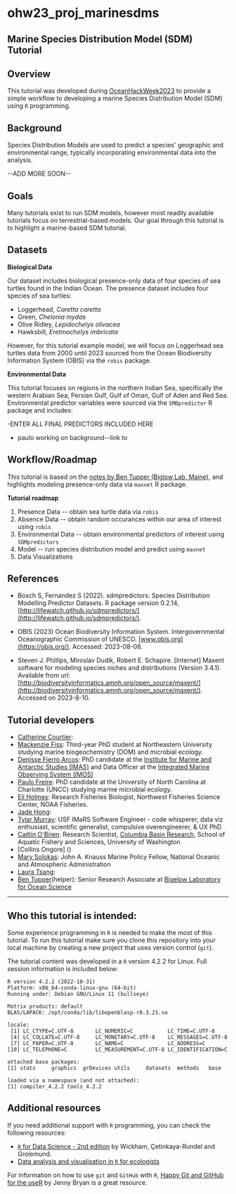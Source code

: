 # **ohw23_proj_marinesdms**

## Marine Species Distribution Model (SDM) Tutorial

## Overview
This tutorial was developed during [OceanHackWeek2023](https://oceanhackweek.org/) to provide a simple workflow to developing a marine Species Distribution Model (SDM) using `R` programming. 



## Background

Species Distribution Models are used to predict a species' geographic and environmental range, typically incorporating environmental data into the analysis. 

--ADD MORE SOON--

## Goals
Many tutorials exist to run SDM models, however most readily available tutorials focus on terrestrial-based models. Our goal through this tutorial is to highlight a marine-based SDM tutorial.

## Datasets

**Biological Data**

Our dataset includes biological presence-only data of four species of sea turtles found in the Indian Ocean. The presence dataset includes four species of sea turtles:

- Loggerhead, *Caretta caretta*
- Green, *Chelonia mydas*
- Olive Ridley, *Lepidochelys olivacea*
- Hawksbill, *Eretmochelys imbricata*

However, for this tutorial example model, we will focus on Loggerhead sea turtles data from 2000 until 2023 sourced from the Ocean Biodiversity Information System (OBIS) via the `robis` package.


**Environmental Data**

This tutorial focuses on regions in the northern Indian Sea, specifically the western Arabian Sea, Persian Gulf, Gulf of Oman, Gulf of Aden and Red Sea. Environmental predictor variables were sourced via the `SMDpredictor` R package and includes:

-ENTER ALL FINAL PREDICTORS INCLUDED HERE

- paulo working on background--link to

## Workflow/Roadmap
This tutorial is based on the [notes by Ben Tupper (Biglow Lab, Maine)](https://github.com/BigelowLab/maxnet/wiki/stars), and highlights modeling presence-only data via `maxnet` R package.

**Tutorial roadmap**

1. Presence Data
   -- obtain sea turtle data via `robis` 
2. Absence Data
   -- obtain random occurances within our area of interest using `robis`
3. Environmental Data
   -- obtain environmental predictors of interest using `SDMpredictors`
4. Model
   -- run species distribution model and predict using `maxnet`
6. Data Visualizations



## References

- Bosch S, Fernandez S (2022). sdmpredictors: Species Distribution Modelling Predictor Datasets. R package version 0.2.14, [http://lifewatch.github.io/sdmpredictors/](http://lifewatch.github.io/sdmpredictors/).
- OBIS (2023) Ocean Biodiversity Information System. Intergovernmental Oceanographic Commission of UNESCO. [www.obis.org](https://obis.org/). Accessed: 2023-08-08.

- Steven J. Phillips, Miroslav Dudík, Robert E. Schapire. [Internet] Maxent software for modeling species niches and distributions (Version 3.4.1). Available from url: [http://biodiversityinformatics.amnh.org/open_source/maxent/](http://biodiversityinformatics.amnh.org/open_source/maxent/). Accessed on 2023-8-10.

## Tutorial developers

- [Catherine Courtier](https://github.com/cacourtier):
- [Mackenzie Fiss](https://github.com/mackenziefiss): Third-year PhD student at Northeastern University studying marine biogeochemistry (DOM) and microbial ecology.
- [Denisse Fierro Arcos](https://github.com/lidefi87): PhD candidate at the [Institute for Marine and Antarctic Studies (IMAS)](https://www.imas.utas.edu.au/) and Data Officer at the [Integrated Marine Observing System (IMOS)](https://imos.org.au/)   
- [Paulo Freire](https://github.com/Pfreire29): PhD candidate at the University of North Carolina at Charlotte (UNCC) studying marine microbial ecology.
- [Eli Holmes](https://github.com/eeholmes): Research Fisheries Biologist, Northwest Fisheries Science Center, NOAA Fisheries.  
- [Jade Hong](https://github.com/sjhong0117): 
- [Tylar Murray](https://github.com/7yl4r): USF IMaRS Software Engineer - code whisperer, data viz enthusiast, scientific generalist, compulsive overengineerer, & UX PhD  
- [Caitlin O'Brien](https://github.com/caitobrien): Research Scientist, [Columbia Basin Research](https://www.cbr.washington.edu/people), School of Aquatic Fishery and Sciences, University of Washington
- [Collins Ongore] () 
- [Mary Solokas](https://github.com/marysolokas): John A. Knauss Marine Policy Fellow, National Oceanic and Atmospheric Administration
- [Laura Tsang](https://github.com/lauratsang):
- [Ben Tupper](https://github.com/btupper)(helper): Senior Research Associate at [Bigelow Laboratory for Ocean Science](https://github.com/BigelowLab)

---




## Who this tutorial is intended:
Some experience programming in `R` is needed to make the most of this tutorial. To run this tutorial make sure you clone this repository into your local machine by creating a new project that uses version control (`git`).  
  
The tutorial content was developed in a `R` version 4.2.2 for Linux. Full session information is included below:  
```
R version 4.2.2 (2022-10-31)
Platform: x86_64-conda-linux-gnu (64-bit)
Running under: Debian GNU/Linux 11 (bullseye)

Matrix products: default
BLAS/LAPACK: /opt/conda/lib/libopenblasp-r0.3.21.so

locale:
 [1] LC_CTYPE=C.UTF-8       LC_NUMERIC=C           LC_TIME=C.UTF-8       
 [4] LC_COLLATE=C.UTF-8     LC_MONETARY=C.UTF-8    LC_MESSAGES=C.UTF-8   
 [7] LC_PAPER=C.UTF-8       LC_NAME=C              LC_ADDRESS=C          
[10] LC_TELEPHONE=C         LC_MEASUREMENT=C.UTF-8 LC_IDENTIFICATION=C   

attached base packages:
[1] stats     graphics  grDevices utils     datasets  methods   base     

loaded via a namespace (and not attached):
[1] compiler_4.2.2 tools_4.2.2   
```
  
## Additional resources
If you need additional support with `R` programming, you can check the following resources:  
- [`R` for Data Science - 2nd edition](https://r4ds.hadley.nz/) by Wickham, Çetinkaya-Rundel and Grolemund.  
- [Data analysis and visualisation in `R` for ecologists](https://datacarpentry.org/R-ecology-lesson/)  
  
For information on how to use `git` and `GitHub` with `R`, [Happy Git and GitHub for the useR](https://happygitwithr.com/) by Jenny Bryan is a great resource.  
